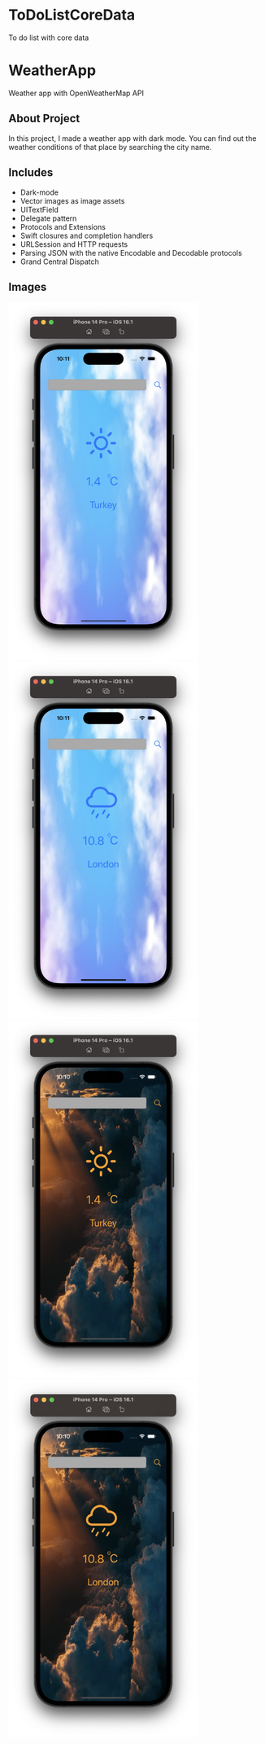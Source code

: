 # ToDoListCoreData
To do list with core data
# WeatherApp
Weather app with OpenWeatherMap API

## About Project
In this project, I made a weather app with dark mode. You can find out the weather conditions of that place by searching the city name.

## Includes

* Dark-mode
* Vector images as image assets
* UITextField
* Delegate pattern
* Protocols and Extensions
* Swift closures and completion handlers
* URLSession and HTTP requests
* Parsing JSON with the native Encodable and Decodable protocols 
* Grand Central Dispatch



## Images
<img src="https://github.com/ozlemcali/WeatherApp/blob/main/WeatherApp/GithubSS/Ekran%20resmi1.png" width ="372.8" height= "702.4"> <img src="https://github.com/ozlemcali/WeatherApp/blob/main/WeatherApp/GithubSS/Ekran%20resmi2.png" width ="372.8" height= "702.4"> 
<img src="https://github.com/ozlemcali/WeatherApp/blob/main/WeatherApp/GithubSS/Ekran%20resmi3.png" width ="372.8" height= "702.4"> <img src="https://github.com/ozlemcali/WeatherApp/blob/main/WeatherApp/GithubSS/Ekran%20resmi4.png" width ="372.8" height= "702.4"> 
